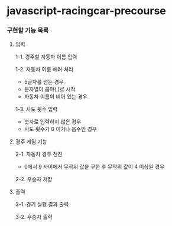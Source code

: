 # javascript-racingcar-precourse

### 구현할 기능 목록

1. 입력
   
	1-1. 경주할 자동차 이름 입력
   
	1-2. 자동차 이름 에러 처리
      - 5글자를 넘는 경우
      - 문자열이 콤마(,)로 시작
      - 자동차 이름이 비어 있는 경우
   
	1-3. 시도 횟수 입력
      - 숫자로 입력하지 않은 경우
      - 시도 횟수가 0 이거나 음수인 경우
   
3. 경주 게임 기능

	2-1. 자동차 경주 전진
      - 0에서 9 사이에서 무작위 값을 구한 후 무작위 값이 4 이상일 경우
   
	2-2. 우승자 저장
   
5. 출력
   
	3-1. 경기 실행 결과 출력
   
	3-2. 우승자 출력
   

